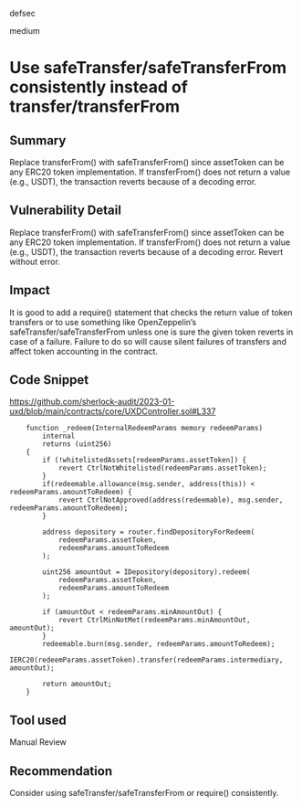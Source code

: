 defsec

medium

# Use safeTransfer/safeTransferFrom consistently instead of transfer/transferFrom

## Summary

Replace transferFrom() with safeTransferFrom() since assetToken can be any ERC20 token implementation. If transferFrom() does not return a value (e.g., USDT), the transaction reverts because of a decoding error.

## Vulnerability Detail

Replace transferFrom() with safeTransferFrom() since assetToken can be any ERC20 token implementation. If transferFrom() does not return a value (e.g., USDT), the transaction reverts because of a decoding error. Revert without error.

## Impact

It is good to add a require() statement that checks the return value of token transfers or to use something like OpenZeppelin’s safeTransfer/safeTransferFrom unless one is sure the given token reverts in case of a failure. Failure to do so will cause silent failures of transfers and affect token accounting in the contract.


## Code Snippet

https://github.com/sherlock-audit/2023-01-uxd/blob/main/contracts/core/UXDController.sol#L337

```solidity
    function _redeem(InternalRedeemParams memory redeemParams)
        internal
        returns (uint256)
    {
        if (!whitelistedAssets[redeemParams.assetToken]) {
            revert CtrlNotWhitelisted(redeemParams.assetToken);
        }
        if(redeemable.allowance(msg.sender, address(this)) < redeemParams.amountToRedeem) {
            revert CtrlNotApproved(address(redeemable), msg.sender, redeemParams.amountToRedeem);
        }
        
        address depository = router.findDepositoryForRedeem(
            redeemParams.assetToken,
            redeemParams.amountToRedeem
        );

        uint256 amountOut = IDepository(depository).redeem(
            redeemParams.assetToken, 
            redeemParams.amountToRedeem
        );

        if (amountOut < redeemParams.minAmountOut) {
            revert CtrlMinNotMet(redeemParams.minAmountOut, amountOut);
        }
        redeemable.burn(msg.sender, redeemParams.amountToRedeem);
        IERC20(redeemParams.assetToken).transfer(redeemParams.intermediary, amountOut);

        return amountOut;
    }
```


## Tool used

Manual Review

## Recommendation

Consider using safeTransfer/safeTransferFrom or require() consistently.
